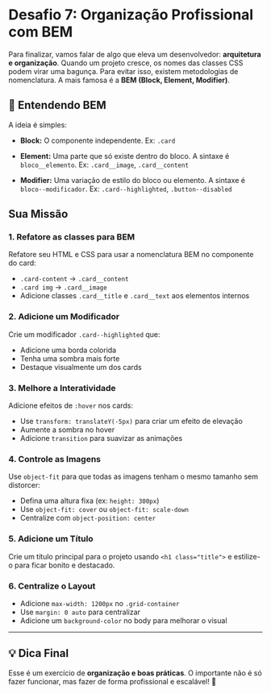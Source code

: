 # Desafio 7: Organização Profissional com BEM

Para finalizar, vamos falar de algo que eleva um desenvolvedor: **arquitetura e organização**. Quando um projeto cresce, os nomes das classes CSS podem virar uma bagunça. Para evitar isso, existem metodologias de nomenclatura. A mais famosa é a **BEM (Block, Element, Modifier)**.

## 🎯 Entendendo BEM

A ideia é simples:

- **Block:** O componente independente. Ex: `.card`

- **Element:** Uma parte que só existe dentro do bloco. A sintaxe é `bloco__elemento`. Ex: `.card__image`, `.card__content`

- **Modifier:** Uma variação de estilo do bloco ou elemento. A sintaxe é `bloco--modificador`. Ex: `.card--highlighted`, `.button--disabled`

## Sua Missão

### 1. Refatore as classes para BEM

Refatore seu HTML e CSS para usar a nomenclatura BEM no componente do card:

- `.card-content` → `.card__content`
- `.card img` → `.card__image`
- Adicione classes `.card__title` e `.card__text` aos elementos internos

### 2. Adicione um Modificador

Crie um modificador `.card--highlighted` que:

- Adicione uma borda colorida
- Tenha uma sombra mais forte
- Destaque visualmente um dos cards

### 3. Melhore a Interatividade

Adicione efeitos de `:hover` nos cards:

- Use `transform: translateY(-5px)` para criar um efeito de elevação
- Aumente a sombra no hover
- Adicione `transition` para suavizar as animações

### 4. Controle as Imagens

Use `object-fit` para que todas as imagens tenham o mesmo tamanho sem distorcer:

- Defina uma altura fixa (ex: `height: 300px`)
- Use `object-fit: cover` ou `object-fit: scale-down`
- Centralize com `object-position: center`

### 5. Adicione um Título

Crie um título principal para o projeto usando `<h1 class="title">` e estilize-o para ficar bonito e destacado.

### 6. Centralize o Layout

- Adicione `max-width: 1200px` no `.grid-container`
- Use `margin: 0 auto` para centralizar
- Adicione um `background-color` no body para melhorar o visual

---

## 💡 Dica Final

Esse é um exercício de **organização e boas práticas**. O importante não é só fazer funcionar, mas fazer de forma profissional e escalável! 🚀
